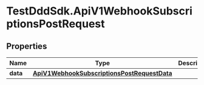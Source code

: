 # TestDddSdk.ApiV1WebhookSubscriptionsPostRequest

## Properties

Name | Type | Description | Notes
------------ | ------------- | ------------- | -------------
**data** | [**ApiV1WebhookSubscriptionsPostRequestData**](ApiV1WebhookSubscriptionsPostRequestData.md) |  | 


